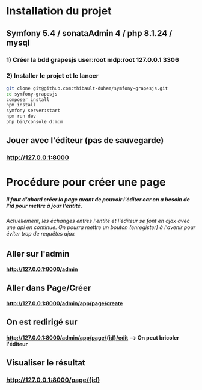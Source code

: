 Installation du projet
=
## Symfony 5.4 / sonataAdmin 4 /  php 8.1.24 / mysql

### 1) Créer la bdd grapesjs user:root mdp:root 127.0.0.1 3306

### 2) Installer le projet et le lancer

```bash
git clone git@github.com:thibault-duhem/symfony-grapesjs.git
cd symfony-grapesjs
composer install
npm install
symfony server:start
npm run dev
php bin/console d:m:m
```
## Jouer avec l'éditeur (pas de sauvegarde)
### http://127.0.0.1:8000


# Procédure pour créer une page 
##### Il faut d'abord créer la page avant de pouvoir l'éditer car on a besoin de l'id pour mettre à jour l'entité.
###### Actuellement, les échanges entres l'entité et l'éditeur se font en ajax avec une api en continue. On pourra mettre un bouton (enregister) à l'avenir pour éviter trop de requêtes ajax


## Aller sur l'admin 
#### http://127.0.0.1:8000/admin

## Aller dans Page/Créer
#### http://127.0.0.1:8000/admin/app/page/create 

## On est redirigé sur 
#### http://127.0.0.1:8000/admin/app/page/{id}/edit --> On peut bricoler l'éditeur


## Visualiser le résultat
### http://127.0.0.1:8000/page/{id}